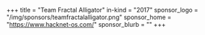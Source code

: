+++
title = "Team Fractal Alligator"
in-kind = "2017"
sponsor_logo = "/img/sponsors/teamfractalalligator.png"
sponsor_home = "https://www.hacknet-os.com/"
sponsor_blurb = ""
+++
